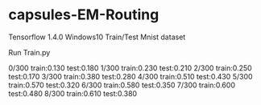 # capsules-EM-Routing

Tensorflow 1.4.0
Windows10
Train/Test Mnist dataset 

Run Train.py

0/300 train:0.130  test:0.180
1/300 train:0.230  test:0.210
2/300 train:0.250  test:0.170
3/300 train:0.380  test:0.280
4/300 train:0.510  test:0.430
5/300 train:0.570  test:0.320
6/300 train:0.580  test:0.350
7/300 train:0.600  test:0.480
8/300 train:0.610  test:0.380
